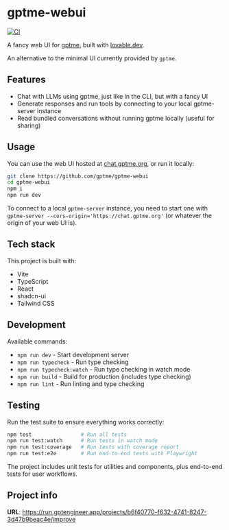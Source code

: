 # gptme-webui

[![CI](https://github.com/gptme/gptme-webui/actions/workflows/ci.yml/badge.svg)](https://github.com/gptme/gptme-webui/actions/workflows/ci.yml)

A fancy web UI for [gptme][gptme], built with [lovable.dev](https://lovable.dev).

An alternative to the minimal UI currently provided by `gptme`.


## Features

 - Chat with LLMs using gptme, just like in the CLI, but with a fancy UI
 - Generate responses and run tools by connecting to your local gptme-server instance
 - Read bundled conversations without running gptme locally (useful for sharing)

## Usage

You can use the web UI hosted at [chat.gptme.org](https://chat.gptme.org/), or run it locally:

```sh
git clone https://github.com/gptme/gptme-webui
cd gptme-webui
npm i
npm run dev
```

To connect to a local `gptme-server` instance, you need to start one with `gptme-server --cors-origin='https://chat.gptme.org'` (or whatever the origin of your web UI is).

## Tech stack

This project is built with:

- Vite
- TypeScript
- React
- shadcn-ui
- Tailwind CSS

## Development

Available commands:

- `npm run dev` - Start development server
- `npm run typecheck` - Run type checking
- `npm run typecheck:watch` - Run type checking in watch mode
- `npm run build` - Build for production (includes type checking)
- `npm run lint` - Run linting and type checking

## Testing

Run the test suite to ensure everything works correctly:

```sh
npm test                # Run all tests
npm run test:watch      # Run tests in watch mode
npm run test:coverage   # Run tests with coverage report
npm run test:e2e        # Run end-to-end tests with Playwright
```

The project includes unit tests for utilities and components, plus end-to-end tests for user workflows.

## Project info

**URL**: https://run.gptengineer.app/projects/b6f40770-f632-4741-8247-3d47b9beac4e/improve

[gptme]: https://github.com/gptme/gptme
[gptengineer.app]: https://gptengineer.app
